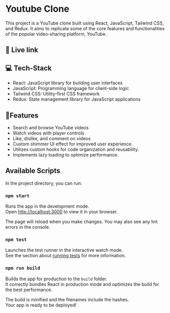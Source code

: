 # Youtube Clone
This project is a YouTube clone built using React, JavaScript, Tailwind CSS, and Redux. It aims to replicate some of the core features and functionalities of the popular video-sharing platform, YouTube.

## 🔗 Live link

## 💻 Tech-Stack 
- React: JavaScript library for building user interfaces
- JavaScript: Programming language for client-side logic
- Tailwind CSS: Utility-first CSS framework
- Redux: State management library for JavaScript applications

## 📓Features 
- Search and browse YouTube videos
- Watch videos with player controls
- Like, dislike, and comment on videos
- Custom shimmer UI effect for improved user experience.
- Utilizes custom hooks for code organization and reusability.
- Implements lazy loading to optimize performance.

## Available Scripts

In the project directory, you can run:

### `npm start`

Runs the app in the development mode.\
Open [http://localhost:3000](http://localhost:3000) to view it in your browser.

The page will reload when you make changes.
You may also see any lint errors in the console.

### `npm test`

Launches the test runner in the interactive watch mode.\
See the section about [running tests](https://facebook.github.io/create-react-app/docs/running-tests) for more information.

### `npm run build`

Builds the app for production to the `build` folder.\
It correctly bundles React in production mode and optimizes the build for the best performance.

The build is minified and the filenames include the hashes.\
Your app is ready to be deployed!

